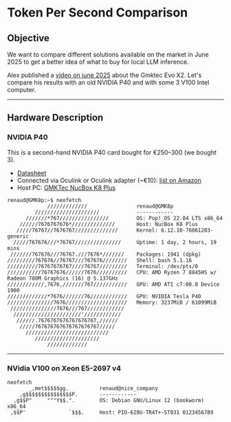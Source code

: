 # Token Per Second Comparison

## Objective

We want to compare different solutions available on the market in June 2025 to get a better idea of what to buy for local LLM inference.

Alex published a [video on june 2025](https://www.youtube.com/watch?v=B7GDr-VFuEo) about the Gmktec Evo X2. Let's compare his results with an old NVIDIA P40 and with some 3 V100 Intel computer.

---

## Hardware Description

### NVIDIA P40

This is a second-hand NVIDIA P40 card bought for €250–300 (we bought 3).  
- [Datasheet](https://www.nvidia.com/content/dam/en-zz/Solutions/design-visualization/documents/nvidia-p40-datasheet.pdf)  
- Connected via Oculink or Oculink adapter (~€10): [list on Amazon](https://www.amazon.com/s?k=nvme+to+oculink&i=industrial)  
- Host PC: [GMKTec NucBox K8 Plus](https://www.gmktec.com/products/amd-ryzen-7-8845hs-mini-pc-nucbox-k8-plus?spm=..product_ba613c14-a120-431b-af10-c5c5ca575d55.header_1.1&spm_prev=..index.header_1.1&variant=e031c061-8f2a-45f4-9de2-e1eda86fc00e)

```
renaud@GMK8p:~$ neofetch
             /////////////                renaud@GMK8p 
         /////////////////////            ------------ 
      ///////*767////////////////         OS: Pop!_OS 22.04 LTS x86_64 
    //////7676767676*//////////////       Host: NucBox K8 Plus 
   /////76767//7676767//////////////      Kernel: 6.12.10-76061203-generic 
  /////767676///*76767///////////////     Uptime: 1 day, 2 hours, 19 mins 
 ///////767676///76767.///7676*///////    Packages: 1941 (dpkg) 
/////////767676//76767///767676////////   Shell: bash 5.1.16 
//////////76767676767////76767/////////   Terminal: /dev/pts/0 
///////////76767676//////7676//////////   CPU: AMD Ryzen 7 8845HS w/ Radeon 780M Graphics (16) @ 5.137GHz 
////////////,7676,///////767///////////   GPU: AMD ATI c7:00.0 Device 1900 
/////////////*7676///////76////////////   GPU: NVIDIA Tesla P40 
///////////////7676////////////////////   Memory: 3237MiB / 61099MiB 
 ///////////////7676///767////////////
  //////////////////////'////////////                             
   //////.7676767676767676767,//////                              
    /////767676767676767676767/////
      ///////////////////////////
         /////////////////////
             /////////////
```

---

### NVidia V100 on Xeon E5-2697 v4

```
neofetch
       _,met$$$$$gg.          renaud@nice_company 
    ,g$$$$$$$$$$$$$$$P.       ------------ 
  ,g$$P"     """Y$$.".        OS: Debian GNU/Linux 12 (bookworm) x86_64 
 ,$$P'              `$$$.     Host: PIO-628U-TR4T+-ST031 0123456789 
